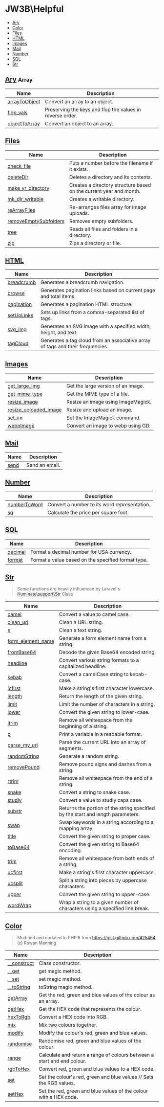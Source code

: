 # JW3B\Helpful
* [Ary](docs/Ary.md)
* [Color](docs/Color.md)
* [Files](docs/Files.md)
* [HTML](docs/HTML.md)
* [Images](docs/Images.md)
* [Mail](docs/Mail.md)
* [Number](docs/Number.md)
* [SQL](docs/SQL.md)
* [Str](docs/Str.md)


## [Ary](docs/Ary.md) <small> Array</small>
| Name | Description |
|------|-------------|
|[arrayToObject](docs/Ary.md#aryarraytoobject)|Convert an array to an object.|
|[flop_vals](docs/Ary.md#aryflop_vals)|Preserving the keys and flop the values in reverse order.|
|[objectToArray](docs/Ary.md#aryobjecttoarray)|Convert an object to an array.|

## [Files](docs/Files.md)
| Name                                                              | Description                                                        |
| ----------------------------------------------------------------- | ------------------------------------------------------------------ |
| [check_file](docs/Files.md#filescheck_file)                       | Puts a number before the filename if it exists.                    |
| [deleteDir](docs/Files.md#filesdeletedir)                         | Deletes a directory and its contents.                              |
| [make_yr_directory](docs/Files.md#filesmake_yr_directory)         | Creates a directory structure based on the current year and month. |
| [mk_dir_writable](docs/Files.md#filesmk_dir_writable)             | Creates a writable directory.                                      |
| [reArrayFiles](docs/Files.md#filesrearrayfiles)                   | Re-arranges files array for image uploads.                         |
| [removeEmptySubfolders](docs/Files.md#filesremoveemptysubfolders) | Removes empty subfolders.                                          |
| [tree](docs/Files.md#filestree)                                   | Reads all files and folders in a directory.                        |
| [zip](docs/Files.md#fileszip)                                     | Zips a directory or file.                                          |

## [HTML](docs/HTML.md)
| Name                                      | Description                                                                    |
| ----------------------------------------- | ------------------------------------------------------------------------------ |
| [breadcrumb](docs/HTML.md#htmlbreadcrumb) | Generates a breadcrumb navigation.                                             |
| [browse](docs/HTML.md#htmlbrowse)         | Generates pagination links based on current page and total items.              |
| [pagination](docs/HTML.md#htmlpagination) | Generates a pagination HTML structure.                                         |
| [setUpLinks](docs/HTML.md#htmlsetuplinks) | Sets up links from a comma-separated list of tags.                             |
| [svg_img](docs/HTML.md#htmlsvg_img)       | Generates an SVG image with a specified width, height, and text.               |
| [tagCloud](docs/HTML.md#htmltagcloud)     | Generates a tag cloud from an associative array of tags and their frequencies. |

## [Images](docs/Images.md)
| Name                                                                | Description                        |
| ------------------------------------------------------------------- | ---------------------------------- |
| [get_large_img](docs/Images.md#imagesget_large_img)                 | Get the large version of an image. |
| [get_mime_type](docs/Images.md#imagesget_mime_type)                 | Get the MIME type of a file.       |
| [resize_image](docs/Images.md#imagesresize_image)                   | Resize an image using ImageMagick. |
| [resize_uploaded_image](docs/Images.md#imagesresize_uploaded_image) | Resize and upload an image.        |
| [set_im](docs/Images.md#imagesset_im)                               | Set the ImageMagick command.       |
| [webpImage](docs/Images.md#imageswebpimage)                         | Convert an image to webp using GD. |

## [Mail](docs/Mail.md)
| Name | Description |
|------|-------------|
|[send](docs/Mail.md#mailsend)|Send an email.|

## [Number](docs/Number.md)
| Name | Description |
|------|-------------|
|[numberToWord](docs/Number.md#numbernumbertoword)|Convert a number to its word representation.|
|[sq](docs/Number.md#numbersq)|Calculate the price per square foot.|

## [SQL](docs/SQL.md)
| Name                              | Description                                        |
| --------------------------------- | -------------------------------------------------- |
| [decimal](docs/SQL.md#sqldecimal) | Format a decimal number for USA currency.          |
| [format](docs/SQL.md#sqlformat)   | Format a value based on the specified format type. |

## [Str](docs/Str.md)
> Some functions are heavily influenced by Laravel's [illuminate\support\Str](https://github.com/illuminate/support/blob/master/Str.php) Class

| Name | Description |
|------|-------------|
|[camel](docs/Str.md#strcamel)|Convert a value to camel case.|
|[clean_url](docs/Str.md#strclean_url)|Clean a URL string.|
|[e](docs/Str.md#stre)|Clean a text string.|
|[form_element_name](docs/Str.md#strform_element_name)|Generate a form element name from a string.|
|[fromBase64](docs/Str.md#strfrombase64)|Decode the given Base64 encoded string.|
|[headline](docs/Str.md#strheadline)|Convert various string formats to a capitalized headline.|
|[kebab](docs/Str.md#strkebab)|Convert a camelCase string to kebab-case.|
|[lcfirst](docs/Str.md#strlcfirst)|Make a string's first character lowercase.|
|[length](docs/Str.md#strlength)|Return the length of the given string.|
|[limit](docs/Str.md#strlimit)|Limit the number of characters in a string.|
|[lower](docs/Str.md#strlower)|Convert the given string to lower-case.|
|[ltrim](docs/Str.md#strltrim)|Remove all whitespace from the beginning of a string.|
|[p](docs/Str.md#strp)|Print a variable in a readable format.|
|[parse_my_url](docs/Str.md#strparse_my_url)|Parse the current URL into an array of segments.|
|[randomString](docs/Str.md#strrandomstring)|Generate a random string.|
|[removePound](docs/Str.md#strremovepound)|Remove pound signs and dashes from a string.|
|[rtrim](docs/Str.md#strrtrim)|Remove all whitespace from the end of a string.|
|[snake](docs/Str.md#strsnake)|Convert a string to snake case.|
|[studly](docs/Str.md#strstudly)|Convert a value to studly caps case.|
|[substr](docs/Str.md#strsubstr)|Returns the portion of the string specified by the start and length parameters.|
|[swap](docs/Str.md#strswap)|Swap keywords in a string according to a mapping array.|
|[title](docs/Str.md#strtitle)|Convert the given string to proper case.|
|[toBase64](docs/Str.md#strtobase64)|Convert the given string to Base64 encoding.|
|[trim](docs/Str.md#strtrim)|Remove all whitespace from both ends of a string.|
|[ucfirst](docs/Str.md#strucfirst)|Make a string's first character uppercase.|
|[ucsplit](docs/Str.md#strucsplit)|Split a string into pieces by uppercase characters.|
|[upper](docs/Str.md#strupper)|Convert the given string to upper-case.|
|[wordWrap](docs/Str.md#strwordwrap)|Wrap a string to a given number of characters using a specified line break.|


## [Color](docs/Color.md)
> Modified and updated to PHP 8 from https://gist.github.com/425464 (c) Rowan Manning

| Name                                          | Description                                                             |
| --------------------------------------------- | ----------------------------------------------------------------------- |
| [__construct](docs/Color.md#color__construct) | Class constructor.                                                      |
| [__get](docs/Color.md#color__get)             | get magic method.                                                       |
| [__set](docs/Color.md#color__set)             | set magic method.                                                       |
| [__toString](docs/Color.md#color__tostring)   | toString magic method.                                                  |
| [getArray](docs/Color.md#colorgetarray)       | Get the red, green and blue values of the colour as an array.           |
| [getHex](docs/Color.md#colorgethex)           | Get the HEX code that represents the colour.                            |
| [hexToRgb](docs/Color.md#colorhextorgb)       | Convert a HEX code into RGB.                                            |
| [mix](docs/Color.md#colormix)                 | Mix two colours together.                                               |
| [modify](docs/Color.md#colormodify)           | Modify the colour's red, green and blue values.                         |
| [randomise](docs/Color.md#colorrandomise)     | Randomise red, green and blue values of the colour.                     |
| [range](docs/Color.md#colorrange)             | Calculate and return a range of colours between a start and end colour. |
| [rgbToHex](docs/Color.md#colorrgbtohex)       | Convert red, green and blue values to a HEX code.                       |
| [set](docs/Color.md#colorset)                 | Set the colour's red, green and blue values // Sets the RGB values.     |
| [setHex](docs/Color.md#colorsethex)           | Set the red, green and blue values of the colour with a HEX code.       |

